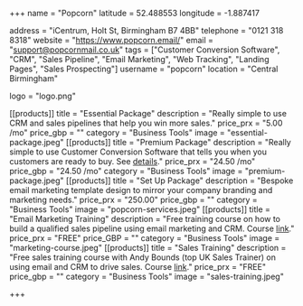 +++ 
name = "Popcorn" 
latitude = 52.488553
longitude = -1.887417

address = "iCentrum, Holt St, Birmingham B7 4BB" 
telephone = "0121 318 8318" 
website = "https://www.popcorn.email/" 
email = "support@popcornmail.co.uk" 
tags = ["Customer Conversion Software", "CRM", "Sales Pipeline", "Email Marketing", "Web Tracking", "Landing Pages", "Sales Prospecting"] 
username = "popcorn"
location = "Central Birmingham"

logo = "logo.png" 


[[products]]
  title = "Essential Package"
  description = "Really simple to use CRM and sales pipelines that help you win more sales."
  price_prx = "5.00 /mo"
  price_gbp = ""
  category = "Business Tools"
  image = "essential-package.jpeg"
[[products]]
  title = "Premium Package"
  description = "Really simple to use Customer Conversion Software that tells you when you customers are ready to buy. See [details](https://www.popcorn.email/customer-support/resources/price-plans/)."
  price_prx = "24.50 /mo"
  price_gbp = "24.50 /mo"
  category = "Business Tools"
  image = "premium-package.jpeg"
[[products]]
  title = "Set Up Package" 
  description = "Bespoke email marketing template design to mirror your company branding and marketing needs."
  price_prx = "250.00"
  price_gbp = "" 
  category = "Business Tools"
  image = "popcorn-services.jpeg"
[[products]]
  title = "Email Marketing Training"
  description = "Free training course on how to build a qualified sales pipeline using email marketing and CRM. Course [link](https://www.popcorn.email/customer-support/email-marketing-services/training-getting-ready-for-growth/)."
  price_prx = "FREE"
  price_GBP = ""
  category = "Business Tools"
  image = "marketing-course.jpeg"
[[products]]
  title = "Sales Training"
  description = "Free sales training course with Andy Bounds (top UK Sales Trainer) on using email and CRM to drive sales. Course [link](https://www.popcorn.email/andy-bounds-bte-overview/)."
  price_prx = "FREE"
  price_gbp = ""
  category = "Business Tools"
  image = "sales-training.jpeg"
  
+++



